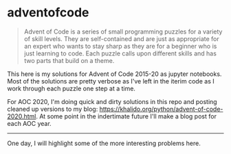 # adventofcode

> Advent of Code is a series of small programming puzzles for a variety of skill levels. They are self-contained and are just as appropriate for an expert who wants to stay sharp as they are for a beginner who is just learning to code. Each puzzle calls upon different skills and has two parts that build on a theme.

This here is my solutions for Advent of Code 2015-20 as jupyter notebooks. Most of the solutions are pretty verbose as I've left in the iterim code as I work through each puzzle one step at a time.

For AOC 2020, I'm doing quick and dirty solutions in this repo and posting cleaned up versions to my blog: https://khalido.org/python/advent-of-code-2020.html. At some point in the indertimate future I'll make a blog post for each AOC year.

---

One day, I will highlight some of the more interesting problems here.

